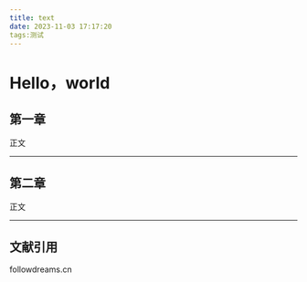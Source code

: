 ```yaml
---
title: text
date: 2023-11-03 17:17:20
tags:测试
---
```


# Hello，world

## 第一章

正文

--------------------------------------------

## 第二章

正文

--------------------

## 文献引用

followdreams.cn

